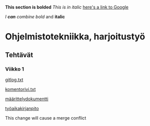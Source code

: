 **This section is bolded**
*This is in italic*
[here's a link to Google](http://google.com)

_I **can** combine bold_ and **italic**


# Ohjelmistotekniikka, harjoitustyö
## Tehtävät
### Viikko 1

[gitlog.txt](https://github.com/ssuihko/ot-harjoitustyo/blob/master/laskarit/viikko1/gitlog.txt)

[komentorivi.txt](https://github.com/ssuihko/ot-harjoitustyo/blob/master/laskarit/viikko1/komentorivi.txt)

[määrittelydokumentti](https://github.com/ssuihko/ot-harjoitustyo/blob/master/dokumentaatio/maarittelydokumentti.txt)

[työaikakirjanpito](https://github.com/ssuihko/ot-harjoitustyo/blob/master/dokumentaatio/tyoaikakirjanpito.md)

This change will cause a merge conflict
